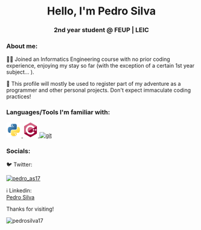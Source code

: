 <h1 align="center">Hello, I'm Pedro Silva</h1>
<h3 align="center">2nd year student @ FEUP | LEIC</h3>

<h3 align="left">About me:</h3>
👨‍💻 Joined an Informatics Engineering course with no prior coding experience, enjoying my stay so far (with the exception of a certain 1st year subject...
).
<p align="left">
🌱 This profile will mostly be used to register part of my adventure as a programmer and other personal projects. Don't expect immaculate coding practices!

<h3 align="left">Languages/Tools I'm familiar with:</h3>
<p align="left"> <a href="https://www.python.org" target="_blank"> <img src="https://raw.githubusercontent.com/devicons/devicon/master/icons/python/python-original.svg" alt="python" width="40" height="40"/> </a> <a href="https://www.w3schools.com/cpp/" target="_blank"> <img src="https://raw.githubusercontent.com/devicons/devicon/master/icons/cplusplus/cplusplus-original.svg" alt="cplusplus" width="40" height="40"/> </a> <a href="https://git-scm.com/" target="_blank"> <img src="https://www.vectorlogo.zone/logos/git-scm/git-scm-icon.svg" alt="git" width="40" height="40"/> </a> </p>

<h3 align="left">Socials:</h3>
<p align="left">
<p align="left"> 🐦 Twitter: 
<p align="left"> <a href="https://twitter.com/pedro_as17" target="blank"><img src="https://img.shields.io/twitter/follow/pedro_as17?logo=twitter&style=for-the-badge" alt="pedro_as17" /></a> </p>
ℹ️ Linkedin: <div class="badge-base LI-profile-badge" data-locale="en_US" data-size="medium" data-theme="light" data-type="VERTICAL" data-vanity="pedrosilva17" data-version="v1"><a class="badge-base__link LI-simple-link" href="https://pt.linkedin.com/in/pedro-silva-40b9b5109?trk=profile-badge">Pedro Silva</a> </div>
<p align="left">
<p align="left"> Thanks for visiting!
<p align="left"> <img src="https://komarev.com/ghpvc/?username=pedrosilva17&label=Profile%20views&color=0e75b6&style=flat" alt="pedrosilva17" /> </p>

